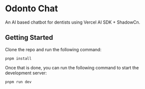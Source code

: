 # Odonto Chat

An AI based chatbot for dentists using Vercel AI SDK + ShadowCn.

## Getting Started

Clone the repo and run the following command:

```
pnpm install
```

Once that is done, you can run the following command to start the development server:

```
pnpm run dev
```
